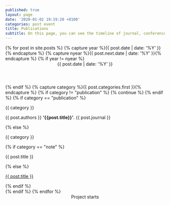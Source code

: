 ```yaml
---
published: true
layout: page
date: '2020-01-02 19:19:20 +0100'
categories: post event
title: Publications
subtitle: On this page, you can see the timeline of journal, conference, and other papers published as part of Project Cornelia. Papers are available to download when possible.
---
```


<html>
<head>
    <meta charset="utf-8">
    <meta http-equiv="X-UA-Compatible" content="IE=edge">
    <meta name="viewport" content="width=device-width, initial-scale=1">
    <title>My first Bulma website</title>
    <link rel="stylesheet" href="{{ "/assets/css/timeline.css" | relative_url }}">
    <script defer src="https://use.fontawesome.com/releases/v5.3.1/js/all.js"></script>
</head>
<body>

<section class="section">
    <div class="container">
        <div class="columns">
            <div class="column is-8-desktop is-offset-2-desktop">
                <div class="timeline">
                    {% for post in site.posts %}
                      {% capture year %}{{ post.date | date: '%Y' }}{% endcapture %}
                      {% capture nyear %}{{ post.next.date | date: '%Y' }}{% endcapture %}
                      {% if year != nyear %}
                        <header class="timeline-header">
                          <span class="tag is-primary">{{ post.date | date: '%Y' }}</span>
                        </header>
                      {% endif %}
                      {% capture category %}{{ post.categories.first }}{% endcapture %}
                    {% if category != "publication"  %}
                        {% continue %}
                    {% endif %}
                      {% if category == "publication" %}
                      <div class="timeline-item is-primary">
                        <div class="timeline-marker is-primary is-icon">
                          <i class="fa fa-bookmark"></i>
                        </div>
                        <div class="timeline-content">
                          <p class="heading">{{ category }}</p>
                          {{ post.authors }} <strong>‘{{post.title}}’</strong>. {{ post.journal }}</p>
                        </div>
                      </div>
                      {% else %}
                      <div class="timeline-item is-primary">
                          <div class="timeline-marker is-primary"></div>
                          <div class="timeline-content">
                            <p class="heading">{{ category }}</p>
                            {% if category == "note" %}
                            <p>{{ post.title }}</p>
                            {% else %}
                            <p><a href="{{ post.url | prepend: site.baseurl | prepend: site.url }}">{{ post.title }}</a></p>
                            {% endif %}
                          </div>
                      </div>
                      {% endif %}
                    {% endfor %}
                    <header class="timeline-header">
                        <span class="tag is-primary">Project starts</span>
                    </header>
                </div>
            </div>
        </div>
    </div>
</section>

</body>
</html>
